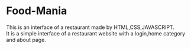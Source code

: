 # Food-Mania
This is an interface of a restaurant made by HTML,CSS,JAVASCRIPT.  
It is a simple interface of a restaurant website with a login,home category and about page.
